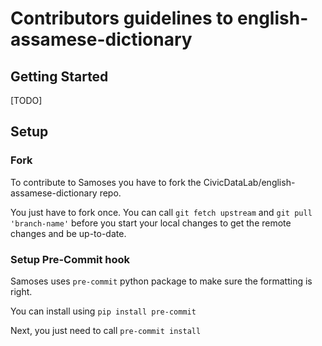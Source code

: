 # Contributors guidelines to english-assamese-dictionary

## Getting Started

[TODO]

## Setup

### Fork

To contribute to Samoses you have to fork the CivicDataLab/english-assamese-dictionary repo.

You just have to fork once. You can call `git fetch upstream` and `git pull 'branch-name'` before you start your local changes to get the remote changes and be up-to-date.


### Setup Pre-Commit hook

Samoses uses `pre-commit` python package to make sure the formatting is right.

You can install using `pip install pre-commit`

Next, you just need to call `pre-commit install`
